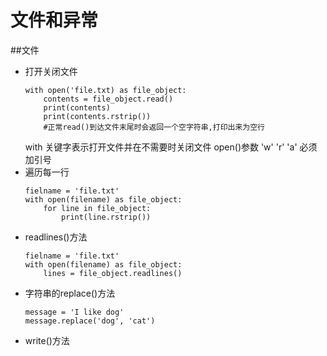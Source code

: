 # 文件和异常
##文件
- 打开关闭文件
    ```
    with open('file.txt) as file_object:
        contents = file_object.read()
        print(contents)
        print(contents.rstrip())
        #正常read()到达文件末尾时会返回一个空字符串,打印出来为空行
    ```
    with 关键字表示打开文件并在不需要时关闭文件
    open()参数 'w' 'r' 'a' 必须加引号
- 遍历每一行
    ```
    fielname = 'file.txt'
    with open(filename) as file_object:
        for line in file_object:
            print(line.rstrip())
    ```
- readlines()方法
    ``` 
    fielname = 'file.txt'
    with open(filename) as file_object:
        lines = file_object.readlines()
    ```
- 字符串的replace()方法
    ``` 
    message = 'I like dog'
    message.replace('dog', 'cat')
    ```    
- write()方法
